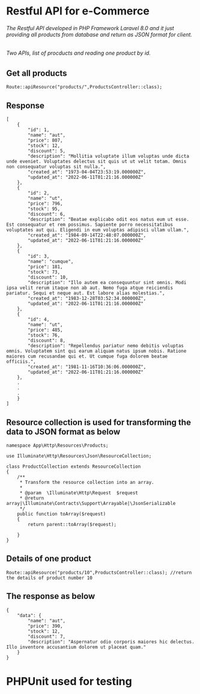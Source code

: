 # Restful API for e-Commerce

###### The Restful API developed in PHP Framework Laravel 8.0 and it just providing all products from database and return as JSON format for client.
###### Two APIs, list of procducts and reading one product by id.

## Get all products
```
Route::apiResource("products/",ProductsController::class);
```

## Response
```
[
    {
        "id": 1,
        "name": "aut",
        "price": 807,
        "stock": 12,
        "discount": 5,
        "description": "Mollitia voluptate illum voluptas unde dicta unde eveniet. Voluptates delectus sit quis ut ut velit totam. Omnis non consequatur voluptas sit nulla.",
        "created_at": "1973-04-04T23:53:19.000000Z",
        "updated_at": "2022-06-11T01:21:16.000000Z"
    },
    {
        "id": 2,
        "name": "ut",
        "price": 796,
        "stock": 95,
        "discount": 6,
        "description": "Beatae explicabo odit eos natus eum ut esse. Est consequatur et rem possimus. Sapiente porro necessitatibus voluptates aut qui. Eligendi in eum voluptas adipisci ullam ullam.",
        "created_at": "1984-09-14T22:48:07.000000Z",
        "updated_at": "2022-06-11T01:21:16.000000Z"
    },
    {
        "id": 3,
        "name": "cumque",
        "price": 181,
        "stock": 73,
        "discount": 10,
        "description": "Illo autem ea consequuntur sint omnis. Modi ipsa velit rerum itaque non ab aut. Nemo fuga atque reiciendis pariatur. Sequi et neque aut. Est labore alias molestias.",
        "created_at": "1983-12-28T03:52:34.000000Z",
        "updated_at": "2022-06-11T01:21:16.000000Z"
    },
    {
        "id": 4,
        "name": "ut",
        "price": 485,
        "stock": 76,
        "discount": 8,
        "description": "Repellendus pariatur nemo debitis voluptas omnis. Voluptatem sint qui earum aliquam natus ipsum nobis. Ratione maiores cum recusandae qui et. Ut cumque fuga dolorem beatae officiis.",
        "created_at": "1981-11-16T10:36:06.000000Z",
        "updated_at": "2022-06-11T01:21:16.000000Z"
    },
    .
    .
    .
    }
]
```

## Resource collection is used for transforming the data to JSON format as below

```
namespace App\Http\Resources\Products;

use Illuminate\Http\Resources\Json\ResourceCollection;

class ProductCollection extends ResourceCollection
{
    /**
     * Transform the resource collection into an array.
     *
     * @param  \Illuminate\Http\Request  $request
     * @return array|\Illuminate\Contracts\Support\Arrayable|\JsonSerializable
     */
    public function toArray($request)
    {
        return parent::toArray($request);
        
    }
}
```

## Details of one product
```
Route::apiResource("products/10",ProductsController::class); //return the details of product number 10
```
## The response as below
```
{
    "data": {
        "name": "aut",
        "price": 390,
        "stock": 12,
        "discount": 7,
        "description": "Aspernatur odio corporis maiores hic delectus. Illo inventore accusantium dolorem ut placeat quam."
    }
}
```
# PHPUnit used for testing 
